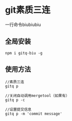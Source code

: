 # git素质三连
一行命令biubiubiu

## 全局安装
```shell
npm i gitq-biu -g
```

## 使用方法
```shell
//素质三连
gitq p

//关闭自动调用mergetool（如果有）
gitq p -c

//设置提交信息
gitq p -m 'commit message'
```

